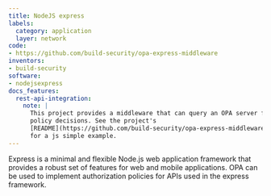 ```yaml
---
title: NodeJS express
labels:
  category: application
  layer: network
code:
- https://github.com/build-security/opa-express-middleware
inventors:
- build-security
software:
- nodejsexpress
docs_features:
  rest-api-integration:
    note: |
      This project provides a middleware that can query an OPA server for
      policy decisions. See the project's
      [README](https://github.com/build-security/opa-express-middleware#simple-usage)
      for a js simple example.
---
```

Express is a minimal and flexible Node.js web application framework that provides a robust set of features for web and mobile applications.
OPA can be used to implement authorization policies for APIs used in the express framework.
